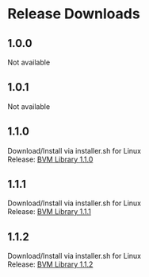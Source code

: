 # Release Downloads
## 1.0.0
Not available
## 1.0.1
Not available
## 1.1.0
Download/Install via installer.sh for Linux
<br>
Release: <a href="https://github.com/GalaxianMonster/bvm/releases/tag/1.1.0">BVM Library 1.1.0</a>
## 1.1.1
Download/Install via installer.sh for Linux
<br>
Release: <a href="https://github.com/GalaxianMonster/bvm/releases/tag/1.1.1">BVM Library 1.1.1</a>
## 1.1.2
Download/Install via installer.sh for Linux
<br>
Release: <a href="https://github.com/GalaxianMonster/bvm/releases/tag/1.1.2">BVM Library 1.1.2</a>

